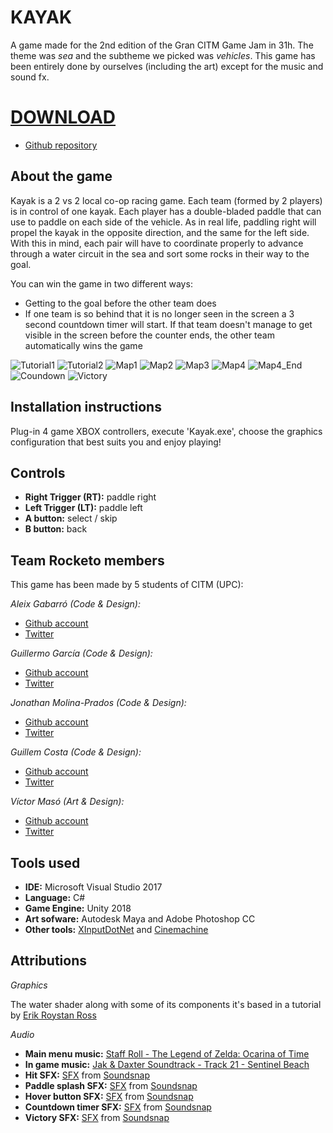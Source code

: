 # KAYAK
A game made for the 2nd edition of the Gran CITM Game Jam in 31h. The theme was _sea_ and the subtheme we picked was _vehicles_. This game has been entirely done by ourselves (including the art) except for the music and sound fx. 

# [DOWNLOAD](https://github.com/teamrocketo/Kayak/releases/download/v1.0/Kayak.zip)

* [Github repository](https://github.com/teamrocketo/RocketoGame)  

## About the game

Kayak is a 2 vs 2 local co-op racing game. Each team (formed by 2 players) is in control of one kayak. Each player has a double-bladed paddle that can use to paddle on each side of the vehicle. As in real life, paddling right will propel the kayak in the opposite direction, and the same for the left side. With this in mind, each pair will have to coordinate properly to advance through a water circuit in the sea and sort some rocks in their way to the goal. 

You can win the game in two different ways:
* Getting to the goal before the other team does
* If one team is so behind that it is no longer seen in the screen a 3 second countdown timer will start. If that team doesn't manage to get visible in the screen before the counter ends, the other team automatically wins the game

![Tutorial1](https://user-images.githubusercontent.com/11388662/64607249-6dc41e00-d3c8-11e9-879f-6dfec2603edc.png) 
![Tutorial2](https://user-images.githubusercontent.com/11388662/64607295-8a605600-d3c8-11e9-8d95-b8659a2d2d43.png) 
![Map1](https://user-images.githubusercontent.com/11388662/64607337-9cda8f80-d3c8-11e9-8178-9f6cd2ab4777.png)
![Map2](https://user-images.githubusercontent.com/11388662/64607463-e0cd9480-d3c8-11e9-9b36-e9723cf4dc90.png)
![Map3](https://user-images.githubusercontent.com/11388662/64607504-ee831a00-d3c8-11e9-8fe8-99740f20e7c4.png)
![Map4](https://user-images.githubusercontent.com/11388662/64607545-ffcc2680-d3c8-11e9-9559-0684115899a8.png)
![Map4_End](https://user-images.githubusercontent.com/11388662/64607565-0a86bb80-d3c9-11e9-9f25-434c594703e3.png)
![Coundown](https://user-images.githubusercontent.com/11388662/64607413-c2679900-d3c8-11e9-82ba-8e6de9741f6e.png)
![Victory](https://user-images.githubusercontent.com/11388662/64607438-d01d1e80-d3c8-11e9-8dff-973865d6f171.png)

## Installation instructions

Plug-in 4 game XBOX controllers, execute 'Kayak.exe', choose the graphics configuration that best suits you and enjoy playing!

## Controls

* **Right Trigger (RT):** paddle right
* **Left Trigger (LT):** paddle left
* **A button:** select / skip
* **B button:** back

## Team Rocketo members

This game has been made by 5 students of CITM (UPC): 

_Aleix Gabarró (Code & Design):_

* [Github account](https://github.com/aleixgab)
* [Twitter](https://twitter.com/aleix_gab)

_Guillermo García (Code & Design):_

* [Github account](https://github.com/Wilhelman)
* [Twitter](https://twitter.com/realWilhelman)

_Jonathan Molina-Prados (Code & Design):_

* [Github account](https://github.com/Jony635)
* [Twitter](https://twitter.com/Jony635Dev)

_Guillem Costa (Code & Design):_

* [Github account](https://github.com/DatBeQuiet)
* [Twitter](https://twitter.com/DatBeQuiet)

_Víctor Masó (Art & Design):_

* [Github account](https://github.com/nintervik)
* [Twitter](https://twitter.com/nintervik)

## Tools used

* **IDE:** Microsoft Visual Studio 2017
* **Language:** C#
* **Game Engine:** Unity 2018
* **Art sofware:** Autodesk Maya and Adobe Photoshop CC 
* **Other tools:** [XInputDotNet](https://github.com/speps/XInputDotNet) and [Cinemachine](https://assetstore.unity.com/packages/essentials/cinemachine-79898)

## Attributions

_Graphics_

The water shader along with some of its components it's based in a tutorial by [Erik Roystan Ross](https://roystan.net/)

_Audio_

* **Main menu music:** [Staff Roll - The Legend of Zelda: Ocarina of Time](https://www.youtube.com/watch?v=NPjLgDF1hUg&feature=youtu.be)
* **In game music:** [Jak & Daxter Soundtrack - Track 21 - Sentinel Beach](https://www.youtube.com/watch?v=FOou8O2qMa0&feature=youtu.be)
* **Hit SFX:** [SFX](https://www.soundsnap.com/search/audio/TrafficCone36/score) from [Soundsnap](https://www.soundsnap.com/)
* **Paddle splash SFX:** [SFX](https://www.soundsnap.com/water_small_splash_01) from [Soundsnap](https://www.soundsnap.com/)
* **Hover button SFX:** [SFX](https://www.soundsnap.com/node/70555) from [Soundsnap](https://www.soundsnap.com/)
* **Countdown timer SFX:** [SFX](https://www.soundsnap.com/search/audio/Simple+Google+Soundalike+Alert+26/score) from [Soundsnap](https://www.soundsnap.com/)
* **Victory SFX:** [SFX](https://www.soundsnap.com/search/audio/trumpets+fanfar+2/score) from [Soundsnap](https://www.soundsnap.com/)

